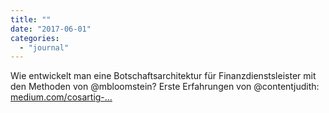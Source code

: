 ```yaml
---
title: ""
date: "2017-06-01"
categories: 
  - "journal"
---
```


Wie entwickelt man eine Botschaftsarchitektur für Finanzdienstsleister mit den Methoden von @mbloomstein? Erste Erfahrungen von @contentjudith: [medium.com/cosartig-...](https://medium.com/cosartig-s-blog/brand-message-eine-erste-ann%C3%A4herung-da22c7110311)
